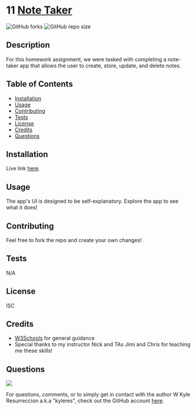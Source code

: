 
# 11 [Note Taker](https://homework-11-notes.herokuapp.com/)
![GitHub forks](https://img.shields.io/github/forks/kyleres/11-Note_Taker?style=social)
![GitHub repo size](https://img.shields.io/github/repo-size/kyleres/11-Note_Taker)

## Description
For this homework assignment, we were tasked with completing a note-taker app that allows the user to create, store, update, and delete notes.

## Table of Contents
- [Installation](#installation)
- [Usage](#usage)
- [Contributing](#contributing)
- [Tests](#tests)
- [License](#license)
- [Credits](#credits)
- [Questions](#questions)

## Installation
Live link [here](https://homework-11-notes.herokuapp.com/).

## Usage
The app's UI is designed to be self-explanatory. Explore the app to see what it does!

## Contributing
Feel free to fork the repo and create your own changes!

## Tests
N/A

## License
ISC

## Credits
- [W3Schools](https://www.w3schools.com/) for general guidance
- Special thanks to my instructor Nick and TAs Jimi and Chris for teaching me these skills!

## Questions
![](https://avatars2.githubusercontent.com/u/59122909?v=4)

For questions, comments, or to simply get in contact with the author W Kyle Resurreccion a.k.a "kyleres", check out the GitHub account [here](https://github.com/kyleres).
